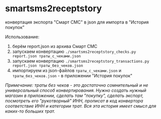 # smartsms2receptstory
конвертация экспорта "Смарт СМС" в json для импорта в "История покупок"

Использование:
1. берём report.json из архива Смарт СМС
2. запускаем конвертацию `./smartsms2receptstory_checks.py report.json траты_с_чеками.json`
3. запускаем конвертацию `./smartsms2receptstory_transactions.py report.json траты_без_чеков.json`
4. импортируем из json-файлов `траты_с_чеками.json` и `траты_без_чеков.json` - в приложении "История покупок"

_Примечание: траты без чеков - это достаточно сомнительный и не универсальный способ конвертирования. Нужно создать нужный магазин
в приложении, сделать там "покупку", сделать экспорт, посмотреть его "рукотворный" ИНН, прописат в код конвертора соответствие ИНН
и категории трат. Вся эта история имеет смысл для каких-то больших трат._
